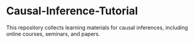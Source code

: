 # Causal-Inference-Tutorial
This repository collects learning materials for causal inferences, including online courses, seminars, and papers. 
